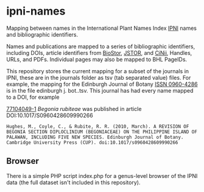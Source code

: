 # ipni-names

Mapping between names in the International Plant Names Index [IPNI](http://www.ipni.org) names and bibliographic identifiers.

Names and publications are mapped to a series of bibliographic identifiers, including DOIs, article identifiers from [BioStor](http://biostor.org), [JSTOR](http://jstor.org), and [CiNii](http://ci.nii.ac.jp), Handles, URLs, and PDFs. Individual pages may also be mapped to BHL PageIDs.

This repository stores the current mapping for a subset of the  journals in IPNI, these are in the journals folder as tsv (tab separated value) files. For example, the mapping for the Edinburgh Journal of Botany [ISSN 0960-4286](http://www.worldcat.org/issn/0960-4286) is in the file edinburgh j. bot..tsv. This journal has had every name mapped to a DOI, for example

[77104049-1](http://www.ipni.org/ipni/idPlantNameSearch.do?id=77104049-1) _Begonia rubiteae_ was published in article DOI:10.1017/S0960428609990266

```
Hughes, M., Coyle, C., & Rubite, R. R. (2010, March). A REVISION OF BEGONIA SECTION DIPLOCLINIUM (BEGONIACEAE) ON THE PHILIPPINE ISLAND OF PALAWAN, INCLUDING FIVE NEW SPECIES. Edinburgh Journal of Botany. Cambridge University Press (CUP). doi:10.1017/s0960428609990266
```

## Browser

There is a simple PHP script index.php for a genus-level browser of the IPNI data (the full dataset isn't included in this repository).



